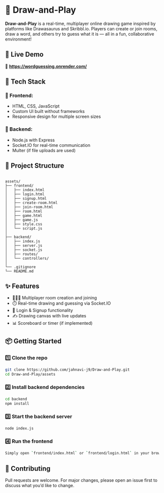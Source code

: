 # 🎨 Draw-and-Play

**Draw-and-Play** is a real-time, multiplayer online drawing game inspired by platforms like Drawasaurus and Skribbl.io. Players can create or join rooms, draw a word, and others try to guess what it is — all in a fun, collaborative environment!



## 🚀 Live Demo

📍 **https://wordguessing.onrender.com/**



## 🧠 Tech Stack

### 🔹 Frontend:
- HTML, CSS, JavaScript
- Custom UI built without frameworks
- Responsive design for multiple screen sizes

### 🔹 Backend:
- Node.js with Express
- Socket.IO for real-time communication
- Multer (if file uploads are used)



## 📁 Project Structure

```

assets/
├── frontend/
│   ├── index.html
│   ├── login.html
│   ├── signup.html
│   ├── create-room.html
│   ├── join-room.html
│   ├── room.html
│   ├── game.html
│   ├── game.js
│   ├── style.css
│   └── script.js
│
├── backend/
│   ├── index.js
│   ├── server.js
│   ├── socket.js
│   ├── routes/
│   └── controllers/
│
└── .gitignore
└── README.md

````



## ✨ Features

- 🧑‍🤝‍🧑 Multiplayer room creation and joining
- ⏱️ Real-time drawing and guessing via Socket.IO
- 🔐 Login & Signup functionality
- ✍️ Drawing canvas with live updates
- 📊 Scoreboard or timer (if implemented)



## 📦 Getting Started

### 1️⃣ Clone the repo

```bash
git clone https://github.com/jahnavi-j9/Draw-and-Play.git
cd Draw-and-Play/assets
````



### 2️⃣ Install backend dependencies

```bash
cd backend
npm install
```



### 3️⃣ Start the backend server

```bash
node index.js
```



### 4️⃣ Run the frontend
```bash
Simply open `frontend/index.html` or `frontend/login.html` in your browser.
```
## 🤝 Contributing

Pull requests are welcome. For major changes, please open an issue first to discuss what you’d like to change.
